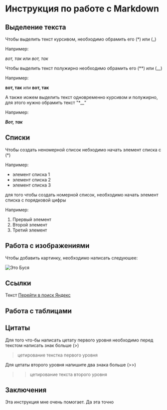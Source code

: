 # Инструкция по работе с Markdown

## Выделение текста

Чтобы выделить текст курсивом, необходимо обрамить его (*) или (_)

Например: 

*вот, так* 
или 
_вот, так_

Чтобы выделить текст полужирно необходимо обрамить его (**) или (__)

Например:

**вот, так**
или 
__вот, так__

А также иожем выделить текст одновременно курсивом и полужирно, для этого нужно обрамить текст "*__"

Например:

*__Вот, так__*

## Списки
Чтобы создать неномерной список небходимо начать элемент списка с (*)

Например:

* элемент списка 1
* элемент списка 2
* элемент списка 3

для того чтобы создать номерной список, необходимо начать элемент списка с порядковой цифры

Например:

1. Прервый элемент
2. Второй элемент
3. Третий элемент

## Работа с изображениями

Чтобы добавить картинку, необходимо написать следуюшее:

![Это Буся](busa.jpg)

## Ссылки

Текст [Перейти в поиск Яндекс](https://ya.ru/ "Нажмите на текст и перейдетет в поискосую строку Яндекс")

## Работа с таблицами

## Цитаты

Для того что-бы написать цетату первого уровня необходимо перед текстом написать знак 
больше (>)
> цетирование текстка первого уровня

Для цетаты второго уровня напишите два знака больше (>>)

>> цетирование текста второго уровня
## Заключения

Эта инструкция мне очень помогает.
Да эта точно
